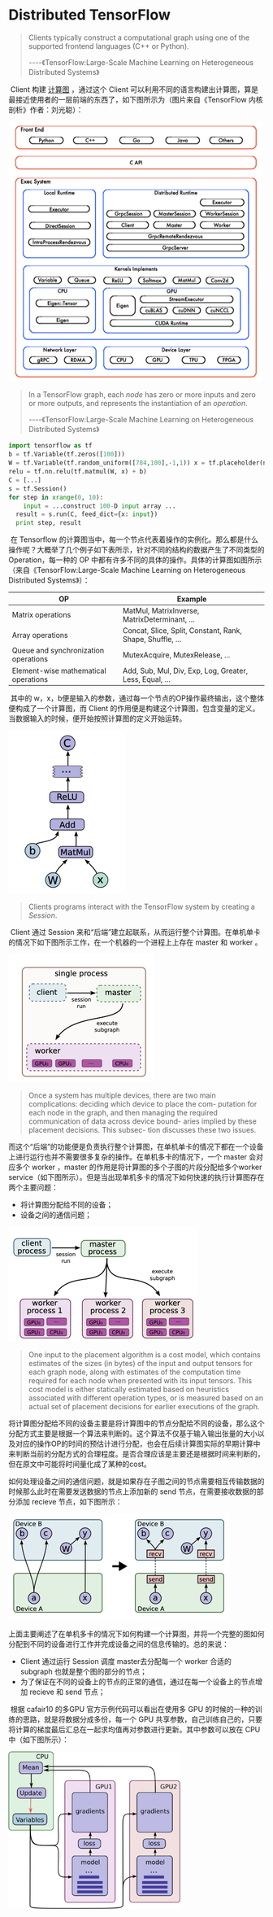 # Distributed TensorFlow

> Clients typically construct a computational graph using one of the supported frontend languages (C++ or Python). 
>
> ----《TensorFlow:Large-Scale Machine Learning on Heterogeneous Distributed Systems》

​	Client 构建 <u>计算图</u> ，通过这个 Client 可以利用不同的语言构建出计算图，算是最接近使用者的一层前端的东西了，如下图所示为（图片来自《TensorFlow 内核剖析》作者：刘光聪）：

<img src="./tensorflow架构图.png" alt="tensorflow架构图" style="zoom:50%;" />

> In a TensorFlow graph, each *node* has zero or more inputs and zero or more outputs, and represents the instantiation of an *operation*.
>
> ----《TensorFlow:Large-Scale Machine Learning on Heterogeneous Distributed Systems》

```python
import tensorflow as tf
b = tf.Variable(tf.zeros([100]))
W = tf.Variable(tf.random_uniform([784,100],-1,1)) x = tf.placeholder(name="x")
relu = tf.nn.relu(tf.matmul(W, x) + b)
C = [...]
s = tf.Session()
for step in xrange(0, 10):
	input = ...construct 100-D input array ... 
  result = s.run(C, feed_dict={x: input}) 
  print step, result
```

​	在 Tensorflow 的计算图当中，每一个节点代表着操作的实例化。那么都是什么操作呢？大概举了几个例子如下表所示，针对不同的结构的数据产生了不同类型的 Operation，每一种的 OP 中都有许多不同的具体的操作。具体的计算图如图所示（来自《TensorFlow:Large-Scale Machine Learning on Heterogeneous Distributed Systems》）：

| OP                                   | Example                                                   |
| ------------------------------------ | --------------------------------------------------------- |
| Matrix operations                    | MatMul, MatrixInverse, MatrixDeterminant, ...             |
| Array operations                     | Concat, Slice, Split, Constant, Rank, Shape, Shuffle, ... |
| Queue and synchronization operations | MutexAcquire, MutexRelease, ...                           |
| Element-wise mathematical operations | Add, Sub, Mul, Div, Exp, Log, Greater, Less, Equal, ...   |

​	其中的 w，x，b便是输入的参数，通过每一个节点的OP操作最终输出，这个整体便构成了一个计算图，而 Client 的作用便是构建这个计算图，包含变量的定义。当数据输入的时候，便开始按照计算图的定义开始运转。

<img src="./graph.png" alt="graph" style="zoom:50%;" />

> Clients programs interact with the TensorFlow system by creating a *Session*.

​	Client 通过 Session 来和“后端”建立起联系，从而运行整个计算图。在单机单卡的情况下如下图所示工作，在一个机器的一个进程上上存在 master 和 worker 。

<img src="./Single-Process.png" alt="Single-Process" style="zoom:50%;" />

> Once a system has multiple devices, there are two main complications: deciding which device to place the com- putation for each node in the graph, and then managing the required communication of data across device bound- aries implied by these placement decisions. This subsec- tion discusses these two issues.

​	而这个“后端”的功能便是负责执行整个计算图，在单机单卡的情况下都在一个设备上进行运行也并不需要很多复杂的操作。在单机多卡的情况下，一个 master 会对应多个 worker ，master 的作用是将计算图的多个子图的片段分配给多个worker service（如下图所示）。但是当出现单机多卡的情况下如何快速的执行计算图存在两个主要问题：

- 将计算图分配给不同的设备；
- 设备之间的通信问题；

<img src="./multiple process.png" alt="multiple process" style="zoom:50%;" />



> One input to the placement algorithm is a cost model, which contains estimates of the sizes (in bytes) of the input and output tensors for each graph node, along with estimates of the computation time required for each node when presented with its input tensors. This cost model is either statically estimated based on heuristics associated with different operation types, or is measured based on an actual set of placement decisions for earlier executions of the graph.

​	将计算图分配给不同的设备主要是将计算图中的节点分配给不同的设备，那么这个分配方式主要是根据一个算法来判断的。这个算法不仅基于输入输出张量的大小以及对应的操作OP的时间的预估计进行分配，也会在后续计算图实际的早期计算中来判断当前的分配方式的合理程度。是否合理应该是主要还是根据时间来判断的，但在原文中可能将时间量化成了某种的cost。

​	如何处理设备之间的通信问题，就是如果存在子图之间的节点需要相互传输数据的时候那么此时在需要发送数据的节点上添加新的 send 节点，在需要接收数据的部分添加 recieve 节点，如下图所示：

<img src="./communication.png" alt="communication" style="zoom:50%;" />

​	上面主要阐述了在单机多卡的情况下如何构建一个计算图，并将一个完整的图如何分配到不同的设备进行工作并完成设备之间的信息传输的。总的来说：

- Client 通过运行 Session 调度 master去分配每一个 worker 合适的 subgraph 也就是整个图的部分的节点；
- 为了保证在不同的设备上的节点的正常的通信，通过在每一个设备上的节点增加 recieve 和 send 节点；



​	根据 cafair10 的多GPU 官方示例代码可以看出在使用多 GPU 的时候的一种的训练的思路，就是将数据分成多份，每一个 GPU 共享参数，自己训练自己的，只要将计算的梯度最后汇总在一起求均值再对参数进行更新。其中参数可以放在 CPU 中（如下图所示）：



<img src="./mulGPU.png" alt="mulGPU" style="zoom: 33%;" />



